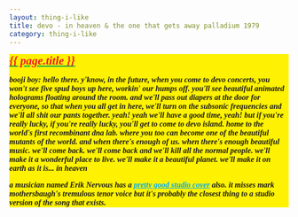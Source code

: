 ```yaml
---
layout: thing-i-like
title: devo - in heaven & the one that gets away palladium 1979
category: thing-i-like
---
```


<section style="font-style: italic; font-family: serif; font-weight: bold; background: #fef102;">
  <a style="color: #00a650;" href="https://www.youtube.com/watch?v=4EzquBCWrbY">
    <h2 style="margin: 0; color: #eb1a24;">{{ page.title }}</h2>
  </a>
  <p><em>booji boy: hello there. y'know, in the future, when you come to devo concerts, you won't see five spud boys up here, workin' our humps off. you'll see beautiful animated holograms floating around the room. and we'll pass out diapers at the door for everyone, so that when you all get in here, we'll turn on the subsonic frequencies and we'll all shit our pants together. yeah! yeah we'll have a good time, yeah! but if you're really lucky, if you're really lucky, you'll get to come to devo island. home to the world's first recombinant dna lab. where you too can become one of the beautiful mutants of the world. and when there's enough of us. when there's enough beautiful music. we'll come back. we'll come back and we'll kill all the normal people. we'll make it a wonderful place to live. we'll make it a beautiful planet. we'll make it on earth as it is... in heaven</em></p>
  <p>a musician named Erik Nervous has a <a style="color: #00abf0;" href="https://eriknervous.bandcamp.com/track/one-that-gets-away">pretty good studio cover</a> also. it misses mark mothersbaugh's tremulous tenor voice but it's probably the closest thing to a studio version of the song that exists.</p>
</section>

